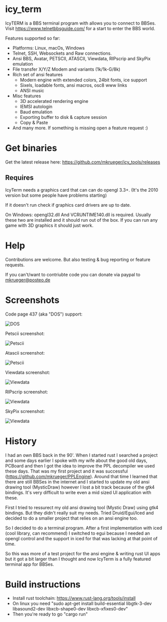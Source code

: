# icy_term

IcyTERM is a BBS terminal program with allows you to connect to BBSes.
Visit https://www.telnetbbsguide.com/ for a start to enter the BBS world.

Features supported so far:
- Platforms: Linux, macOs, Windows
- Telnet, SSH, Websockets and Raw connections.
- Ansi BBS, Avatar, PETSCII, ATASCII, Viewdata, RIPscrip and SkyPix emulation
- File transfer X/Y/Z Modem and variants (1k/1k-G/8k)
- Rich set of ansi features
  - Modern engine with extended colors, 24bit fonts, ice support
  - Sixels, loadable fonts, ansi macros, osc8 www links 
  - ANSI music
- Misc features
  - 3D accelerated rendering engine
  - IEMSI autologin
  - Baud emulation
  - Exporting buffer to disk & capture session
  - Copy & Paste
- And many more. If something is missing open a feature request :)

# Get binaries

Get the latest release here:
https://github.com/mkrueger/icy_tools/releases


## Requires

IcyTerm needs a graphics card that can can do opengl 3.3+.
(It's the 2010 version but some people have problems starting)

If it doesn't run check if graphics card drivers are up to date.

On Windows:
opengl32.dll
And VCRUNTIME140.dll is required. Usually these two are installed and it should run out of the box. If you can run any game with 3D graphics it should just work.

# Help

Contributions are welcome. But also testing & bug reporting or feature requests.

If you can't/want to contriubte code you can donate via paypal to mkrueger@posteo.de
# Screenshots

Code page 437 (aka "DOS") support:

![DOS](assets/dos_bbs.png?raw=true "CP437 DOS")

Petscii screenshot:

![Petscii](assets/c64_bbs.png?raw=true "Petscii")

Atascii screenshot:

![Petscii](assets/atascii_bbs.png?raw=true "Atascii")

Viewdata screenshot:

![Viewdata](assets/viewdata_bbs.png?raw=true "Viewdata")

RIPscrip screenshot:

![Viewdata](assets/ripscrip_bbs.png?raw=true "RIPscrip")

SkyPix screenshot:

![Viewdata](assets/skypix_bbs.png?raw=true "SkyPix")

# History

I had an own BBS back in the 90'. When I started rust I searched a project and some days earlier I spoke with my wife about the good old days, PCBoard and then I got the idea to improve the PPL decompiler we used these days.
That was my first project and it was successful (https://github.com/mkrueger/PPLEngine).
Around that time I learned that there are still BBSes in the internet and I started to update my old ansi drawing tool (MysticDraw) however I lost a bit track because of the gtk4 bindings. It's very difficult to write even a mid sized UI application with these.

First I tried to ressurect my old ansi drawing tool (Mystic Draw) using gtk4 bindings. But they didn't really suit my needs.
Tried Druid/Egui/Iced and decided to do a smaller project that relies on an ansi engine too.

So I decided to do a terminal program. After a first implementation with iced (cool library, can recommend) I switched to egui because I needed an opengl control and the support in iced for that was lacking at that point of time.

So this was more of a test project for the ansi engine & writing rust UI apps but it got a bit larger than I thought and now IcyTerm is a fully featured terminal app for BBSes.

# Build instructions

* Install rust toolchain: https://www.rust-lang.org/tools/install
* On linux you need "sudo apt-get install build-essential libgtk-3-dev libasound2-dev libxcb-shape0-dev libxcb-xfixes0-dev"
* Then you're ready to go "cargo run"